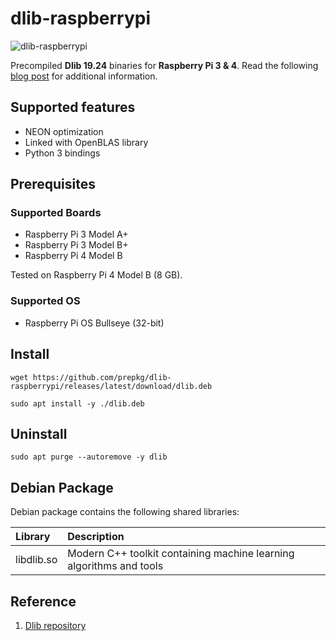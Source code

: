 # dlib-raspberrypi

![dlib-raspberrypi](https://i.ibb.co/9vNbKS6/dlib-raspberrypi.png)

Precompiled **Dlib 19.24** binaries for **Raspberry Pi 3 & 4**.
Read the following [blog post](https://lindevs.com/install-precompiled-dlib-on-raspberry-pi) for additional information.

## Supported features

* NEON optimization
* Linked with OpenBLAS library
* Python 3 bindings

## Prerequisites

### Supported Boards

* Raspberry Pi 3 Model A+
* Raspberry Pi 3 Model B+
* Raspberry Pi 4 Model B

Tested on Raspberry Pi 4 Model B (8 GB).

### Supported OS

* Raspberry Pi OS Bullseye (32-bit)

## Install

```shell
wget https://github.com/prepkg/dlib-raspberrypi/releases/latest/download/dlib.deb
```

```shell
sudo apt install -y ./dlib.deb
```

## Uninstall

```shell
sudo apt purge --autoremove -y dlib
```

## Debian Package

Debian package contains the following shared libraries:

| Library                     | Description                                                            |
|:----------------------------|:-----------------------------------------------------------------------|
| libdlib.so                  | Modern C++ toolkit containing machine learning algorithms and tools    |

## Reference

1. [Dlib repository](https://github.com/davisking/dlib)
